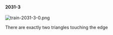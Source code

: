 #### 2031-3
![train-2031-3-0.png](https://github.com/lil-lab/nlvr/raw/master/nlvr/train/images/45/train-2031-3-0.png "train-2031-3-0.png")

There are exactly two triangles touching the edge